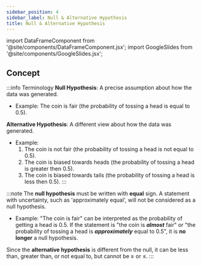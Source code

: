 ```yaml
---
sidebar_position: 4
sidebar_label: Null & Alternative Hypothesis
title: Null & Alternative Hypothesis
---
```


import DataFrameComponent from '@site/components/DataFrameComponent.jsx';
import GoogleSlides from '@site/components/GoogleSlides.jsx';

## Concept

:::info Terminology
**Null Hypothesis**: A precise assumption about how the data was generated.
- Example: The coin is fair (the probability of tossing a head is equal to 0.5).

**Alternative Hypothesis**: A different view about how the data was generated.
- Example: 
    1. The coin is not fair (the probability of tossing a head is not equal to 0.5).
    2. The coin is biased towards heads (the probability of tossing a head is greater then 0.5).
    3. The coin is biased towards tails (the probability of tossing a head is less then 0.5).
:::

:::note 
The **null hypothesis** must be written with **equal** sign. A statement with uncertainty, such as 'approximately equal', will not be considered as a null hypothesis.

- Example: "The coin is fair" can be interpreted as the probability of getting a head is 0.5. If the statement is "the coin is **_almost_** fair" or "the probability of tossing a head is **_approximately_** equal to 0.5", it is **no longer** a null hypothesis.

Since the **alternative hypothesis** is different from the null, it can be less than, greater than, or not equal to, but cannot be $\geq$ or $\leq$.
:::
